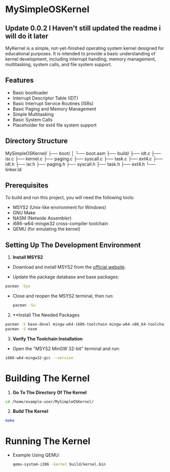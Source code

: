 # MySimpleOSKernel

## Update 0.0.2 I Haven't still updated the readme i will do it later

MyKernel is a simple, not-yet-finished operating system kernel designed for educational purposes. It is intended to provide a basic understanding of kernel development, including interrupt handling, memory management, multitasking, system calls, and file system support.

## Features

- Basic bootloader
- Interrupt Descriptor Table (IDT)
- Basic Interrupt Service Routines (ISRs)
- Basic Paging and Memory Management
- Simple Multitasking
- Basic System Calls
- Placeholder for ext4 file system support

## Directory Structure

MySimpleOSKernel/
├── boot/
│ └── boot.asm
├── build/
├── idt.c
├── isr.c
├── kernel.c
├── paging.c
├── syscall.c
├── task.c
├── ext4.c
├── idt.h
├── isr.h
├── paging.h
├── syscall.h
├── task.h
├── ext4.h
└── linker.ld


## Prerequisites

To build and run this project, you will need the following tools:

- MSYS2 (Unix-like environment for Windows)
- GNU Make
- NASM (Netwide Assembler)
- i686-w64-mingw32 cross-compiler toolchain
- QEMU (for emulating the kernel)

## Setting Up The Development Environment

1. **Install MSYS2**

  - Download and install MSYS2 from the [official website](https://www.msys2.org/).

  - Update the package database and base packages:

   ```sh
   pacman -Syu
   ```
  - Close and reopen the MSYS2 terminal, then run:
    ```sh
    pacman -Su
    ```

2. **Install The Needed Packages

  ```sh
pacman -S base-devel mingw-w64-i686-toolchain mingw-w64-x86_64-toolchain
pacman -S nasm
```

3. **Verify The Toolchain Installation**
  - Open the "MSYS2 MinGW 32-bit" terminal and run:
  ```sh
i686-w64-mingw32-gcc --version
```

# Building The Kernel

1. **Go To The Directory Of The Kernel**
```sh
cd /home/example-user/MySimpleOSKernel/
```

2. **Build The Kernel**
```sh
make
```

# Running The Kernel
- Example Using QEMU:
  ```sh
  qemu-system-i386 -kernel build/kernel.bin
  ```
